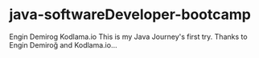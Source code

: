 # java-softwareDeveloper-bootcamp
Engin Demirog Kodlama.io
This is my Java Journey's first try. Thanks to Engin Demiroğ and Kodlama.io...
